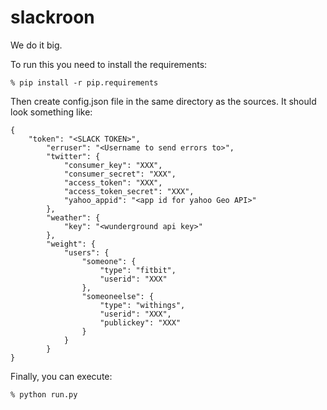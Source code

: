 # slackroon

We do it big.

To run this you need to install the requirements:

`% pip install -r pip.requirements`

Then create config.json file in the same directory as the sources. It should look something like:

```
{
    "token": "<SLACK TOKEN>",
        "erruser": "<Username to send errors to>",
        "twitter": {
            "consumer_key": "XXX",
            "consumer_secret": "XXX",
            "access_token": "XXX",
            "access_token_secret": "XXX",
            "yahoo_appid": "<app id for yahoo Geo API>"
        },
        "weather": {
            "key": "<wunderground api key>"
        },
        "weight": {
            "users": {
                "someone": {
                    "type": "fitbit",
                    "userid": "XXX"
                },
                "someoneelse": {
                    "type": "withings",
                    "userid": "XXX",
                    "publickey": "XXX"
                }
            }
        }
}
```

Finally, you can execute:

`% python run.py`
